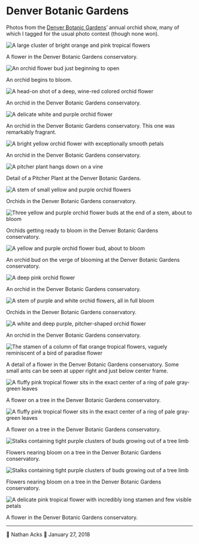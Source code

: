 # Denver Botanic Gardens

Photos from the [Denver Botanic Gardens](https://www.botanicgardens.org/)’ annual orchid show, many of which I tagged for the usual photo contest (though none won).

![A large cluster of bright orange and pink tropical flowers](assets/fa6aba6284a785ea642f658893a781bd.webp)

A flower in the Denver Botanic Gardens conservatory.

![An orchid flower bud just beginning to open](assets/e81bcd11666f7766f437b1c070aad235.webp)

An orchid begins to bloom.

![A head-on shot of a deep, wine-red colored orchid flower](assets/102fd3c3223a9602b656a12362c1f9c9.webp)

An orchid in the Denver Botanic Gardens conservatory.

![A delicate white and purple orchid flower](assets/7f637e277468788dc525d326d412e08d.webp)

An orchid in the Denver Botanic Gardens conservatory. This one was remarkably fragrant.

![A bright yellow orchid flower with exceptionally smooth petals](assets/f6b9406a84e15b25c62a5dca10bf3a61.webp)

An orchid in the Denver Botanic Gardens conservatory.

![A pitcher plant hangs down on a vine](assets/96999b4640e9223a55ab487953c13e39.webp)

Detail of a Pitcher Plant at the Denver Botanic Gardens.

![A stem of small yellow and purple orchid flowers](assets/e377e3b614ec686630d3ca7498822b11.webp)

Orchids in the Denver Botanic Gardens conservatory.

![Three yellow and purple orchid flower buds at the end of a stem, about to bloom](assets/fe8e5fec40c28e1ce83765c190901893.webp)

Orchids getting ready to bloom in the Denver Botanic Gardens conservatory.

![A yellow and purple orchid flower bud, about to bloom](assets/eb06c37f2cd6ecf8431c0740101f695c.webp)

An orchid bud on the verge of blooming at the Denver Botanic Gardens conservatory.

![A deep pink orchid flower](assets/a0d314a90f1c7296a545531e33342c6c.webp)

An orchid in the Denver Botanic Gardens conservatory.

![A stem of purple and white orchid flowers, all in full bloom](assets/0e3dfd053853de5baeb28d0f4ca8c2ef.webp)

Orchids in the Denver Botanic Gardens conservatory.

![A white and deep purple, pitcher-shaped orchid flower](assets/3e9858739a46f9de86565a7d49525670.webp)

An orchid in the Denver Botanic Gardens conservatory.

![The stamen of a column of flat orange tropical flowers, vaguely reminiscent of a bird of paradise flower](assets/47820775aefd530b293aee8d46a3cf53.webp)

A detail of a flower in the Denver Botanic Gardens conservatory. Some small ants can be seen at upper right and just below center frame.

![A fluffy pink tropical flower sits in the exact center of a ring of pale gray-green leaves](assets/724c38853c0b29d80f5755d70c838aae.webp)

A flower on a tree in the Denver Botanic Gardens conservatory.

![A fluffy pink tropical flower sits in the exact center of a ring of pale gray-green leaves](assets/5b3f77b69a76cc298360870b76d693db.webp)

A flower on a tree in the Denver Botanic Gardens conservatory.

![Stalks containing tight purple clusters of buds growing out of a tree limb](assets/c1cc8c8d5a379e7dcc7e1bbd757206f0.webp)

Flowers nearing bloom on a tree in the Denver Botanic Gardens conservatory.

![Stalks containing tight purple clusters of buds growing out of a tree limb](assets/1da423b2eaa2c0fec66910bdcb85a165.webp)

Flowers nearing bloom on a tree in the Denver Botanic Gardens conservatory.

![A delicate pink tropical flower with incredibly long stamen and few visible petals](assets/eb1924ba1c13b23077c1f715a8db4437.webp)

A flower in the Denver Botanic Gardens conservatory.

- - - -

👤 Nathan Acks
📅 January 27, 2018
